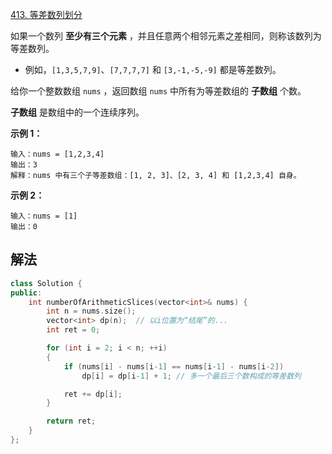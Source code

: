 [413. 等差数列划分](https://leetcode.cn/problems/arithmetic-slices/)

如果一个数列 **至少有三个元素** ，并且任意两个相邻元素之差相同，则称该数列为等差数列。

- 例如，`[1,3,5,7,9]`、`[7,7,7,7]` 和 `[3,-1,-5,-9]` 都是等差数列。

给你一个整数数组 `nums` ，返回数组 `nums` 中所有为等差数组的 **子数组** 个数。

**子数组** 是数组中的一个连续序列。

 

**示例 1：**

```
输入：nums = [1,2,3,4]
输出：3
解释：nums 中有三个子等差数组：[1, 2, 3]、[2, 3, 4] 和 [1,2,3,4] 自身。
```

**示例 2：**

```
输入：nums = [1]
输出：0
```



## 解法

```cc
class Solution {
public:
    int numberOfArithmeticSlices(vector<int>& nums) {
        int n = nums.size();
        vector<int> dp(n);  // 以i位置为“结尾”的...
        int ret = 0;

        for (int i = 2; i < n; ++i)
        {
            if (nums[i] - nums[i-1] == nums[i-1] - nums[i-2])
                dp[i] = dp[i-1] + 1; // 多一个最后三个数构成的等差数列

            ret += dp[i];
        }

        return ret;
    }
};
```

